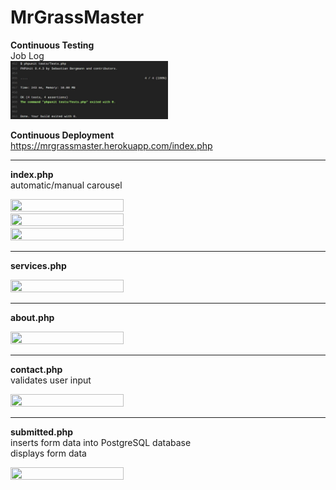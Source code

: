 # MrGrassMaster

<b>Continuous Testing</b><br>
Job Log<br>
<img src="https://github.com/james126/MrGrassMaster/blob/master/screenshots/testlog.JPG" width="50%" height="50%">

<b>Continuous Deployment</b><br>
https://mrgrassmaster.herokuapp.com/index.php

---
<b>index.php</b><br>
automatic/manual carousel

<img src="https://github.com/james126/Mr-Grass-Master/blob/master/screenshots/index1.jpg" width="60%" height="60%">
<img src="https://github.com/james126/Mr-Grass-Master/blob/master/screenshots/index2.jpg" width="60%" height="60%">
<img src="https://github.com/james126/Mr-Grass-Master/blob/master/screenshots/index3.jpg" width="60%" height="60%">

---
<b>services.php</b>

<img src="https://github.com/james126/Mr-Grass-Master/blob/master/screenshots/services.jpg" width="60%" height="60%">  

---  
<b>about.php</b>

<img src="https://github.com/james126/Mr-Grass-Master/blob/master/screenshots/about.png" width="60%" height="60%">  

---   
<b>contact.php</b><br>
validates user input

<img src="https://github.com/james126/Mr-Grass-Master/blob/master/screenshots/contact.png" width="60%" height="60%">  

---
<b>submitted.php</b><br>
inserts form data into PostgreSQL database<br>
displays form data

<img src="https://github.com/james126/Mr-Grass-Master/blob/master/screenshots/s.png" width="60%" height="60%">
